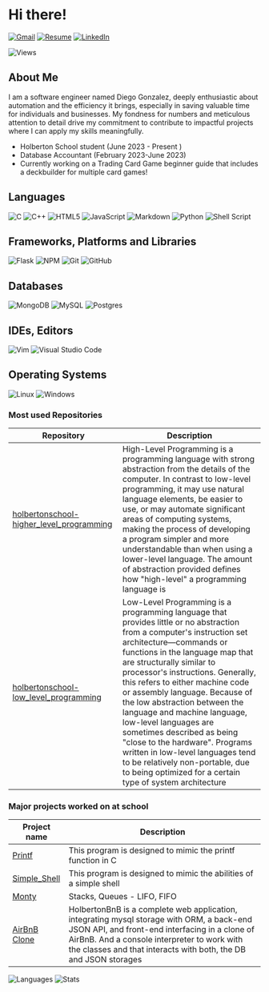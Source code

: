 # Hi there!


[![Gmail](https://img.shields.io/badge/Gmail-D14836?style=for-the-badge&logo=gmail&logoColor=white)](mailto:diegoagonzalezpr@gmail.com)
[![Resume](https://img.shields.io/badge/RESUME-important?style=for-the-badge)](./Resume.pdf)
[![LinkedIn](https://img.shields.io/badge/linkedin-%230077B5.svg?style=for-the-badge&logo=linkedin&logoColor=white)](https://www.linkedin.com/in/diego-gonzalez8603/)

![Views](https://komarev.com/ghpvc/?username=daggzu&style=for-the-badge)

## About Me
I am a software engineer named Diego Gonzalez, deeply enthusiastic about automation and the efficiency it brings, especially in saving valuable time for individuals and businesses. My fondness for numbers and meticulous attention to detail drive my commitment to contribute to impactful projects where I can apply my skills meaningfully.

* Holberton School student (June 2023 - Present )
* Database Accountant (February 2023-June 2023)
* Currently working on a Trading Card Game beginner guide that includes a deckbuilder for multiple card games!
  

## Languages

![C](https://img.shields.io/badge/c-%2300599C.svg?style=for-the-badge&logo=c&logoColor=white)
![C++](https://img.shields.io/badge/c++-%2300599C.svg?style=for-the-badge&logo=c%2B%2B&logoColor=white)
![HTML5](https://img.shields.io/badge/html5-%23E34F26.svg?style=for-the-badge&logo=html5&logoColor=white)
![JavaScript](https://img.shields.io/badge/javascript-%23323330.svg?style=for-the-badge&logo=javascript&logoColor=%23F7DF1E)
![Markdown](https://img.shields.io/badge/markdown-%23000000.svg?style=for-the-badge&logo=markdown&logoColor=white)
![Python](https://img.shields.io/badge/python-3670A0?style=for-the-badge&logo=python&logoColor=ffdd54)
![Shell Script](https://img.shields.io/badge/shell_script-%23121011.svg?style=for-the-badge&logo=gnu-bash&logoColor=white)

## Frameworks, Platforms and Libraries

![Flask](https://img.shields.io/badge/flask-%23000.svg?style=for-the-badge&logo=flask&logoColor=white)
![NPM](https://img.shields.io/badge/NPM-%23000000.svg?style=for-the-badge&logo=npm&logoColor=white)
![Git](https://img.shields.io/badge/git-%23F05033.svg?style=for-the-badge&logo=git&logoColor=white)
![GitHub](https://img.shields.io/badge/github-%23121011.svg?style=for-the-badge&logo=github&logoColor=white)

## Databases

![MongoDB](https://img.shields.io/badge/MongoDB-%234ea94b.svg?style=for-the-badge&logo=mongodb&logoColor=white)
![MySQL](https://img.shields.io/badge/mysql-%2300f.svg?style=for-the-badge&logo=mysql&logoColor=white)
![Postgres](https://img.shields.io/badge/postgres-%23316192.svg?style=for-the-badge&logo=postgresql&logoColor=white)

## IDEs, Editors

![Vim](https://img.shields.io/badge/VIM-%2311AB00.svg?style=for-the-badge&logo=vim&logoColor=white)
![Visual Studio Code](https://img.shields.io/badge/Visual%20Studio%20Code-0078d7.svg?style=for-the-badge&logo=visual-studio-code&logoColor=white)

## Operating Systems

![Linux](https://img.shields.io/badge/Linux-FCC624?style=for-the-badge&logo=linux&logoColor=black)
![Windows](https://img.shields.io/badge/Windows-0078D6?style=for-the-badge&logo=windows&logoColor=white)

### Most used Repositories

| Repository | Description |
| --- | --- |
| [holbertonschool-higher_level_programming](https://github.com/daggzu/holbertonschool-higher_level_programming) | High-Level Programming is a programming language with strong abstraction from the details of the computer. In contrast to low-level programming, it may use natural language elements, be easier to use, or may automate significant areas of computing systems, making the process of developing a program simpler and more understandable than when using a lower-level language. The amount of abstraction provided defines how "high-level" a programming language is |
| [holbertonschool-low_level_programming](https://github.com/daggzu/holbertonschool-low_level_programming) | Low-Level Programming is a programming language that provides little or no abstraction from a computer's instruction set architecture—commands or functions in the language map that are structurally similar to processor's instructions. Generally, this refers to either machine code or assembly language. Because of the low abstraction between the language and machine language, low-level languages are sometimes described as being "close to the hardware". Programs written in low-level languages tend to be relatively non-portable, due to being optimized for a certain type of system architecture |

### Major projects worked on at school
  
| Project name | Description |
| --- | --- |
|[Printf](https://github.com/nataliagrivera/holbertonschool-printf)| This program is designed to mimic the printf function in C |
|[Simple_Shell](https://github.com/Scopecr/holbertonschool-simple_shell)| This program is designed to mimic the abilities of a simple shell |
|[Monty](https://github.com/daggzu/holbertonschool-monty) | Stacks, Queues - LIFO, FIFO |
|[AirBnB Clone](https://github.com/Mizuinu30/holbertonschool-AirBnB_clone_v4)| HolbertonBnB is a complete web application, integrating mysql storage with ORM, a back-end JSON API, and front-end interfacing in a clone of AirBnB. And a console interpreter to work with the classes and that interacts with both, the DB and JSON storages |


![Languages](https://github-readme-stats.vercel.app/api/top-langs?username=daggzu&show_icons=true&locale=en&layout=compact&theme=radical)
![Stats](https://github-readme-stats.vercel.app/api?username=daggzu&show_icons=true&theme=radical)
